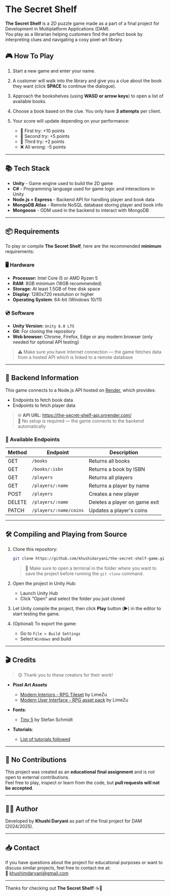 # The Secret Shelf
**The Secret Shelf** is a 2D puzzle game made as a part of a final project for Development in Multiplatform Applications (DAM).  
You play as a librarian helping customers find the perfect book by interpreting clues and navigating a cosy pixel-art library.

## 🎮 How To Play

1. Start a new game and enter your name.
2. A customer will walk into the library and give you a clue about the book they want (click **SPACE** to continue the dialogue).
3. Approach the bookshelves (using **WASD or arrow keys**) to open a list of available books.
4. Choose a book based on the clue. You only have **3 attempts** per client.
5. Your score will update depending on your performance:
   
   - 🥇 First try: +10 points
   - 🥈 Second try: +5 points
   - 🥉 Third try: +2 points
   - ❌ All wrong: -5 points

---

## 📚 Tech Stack

- **Unity** - Game engine used to build the 2D game
- **C#** - Programming language used for game logic and interactions in Unity
- **Node.js + Express** - Backend API for handling player and book data
- **MongoDB Atlas** - Remote NoSQL database storing player and book info
- **Mongoose** - ODM used in the backend to interact with MongoDB

---

## 📦 Requirements

To play or compile **The Secret Shelf**, here are the recommended **minimum** requirements:  

### 🖥️ Hardware  

- **Processor:** Intel Core i5 or AMD Ryzen 5
- **RAM**: 8GB minimum (16GB recommended)  
- **Storage:** At least 1.5GB of free disk space  
- **Display**: 1280x720 resolution or higher  
- **Operating System**: 64-bit (Windows 10/11)

### 💿 Software 

- **Unity Version:** `Unity 6.0 LTS`
- **Git**: For cloning the repository
- **Web browser:** Chrome, Firefox, Edge or any modern browser (only needed for optional API testing)

> ⚠️ Make sure you have Internet connection — the game fetches data from a hosted API which is linked to a remote database

---

## 💾 Backend Information

This game connects to a Node.js API hosted on [Render](https://render.com), which provides:

- Endpoints to fetch book data
- Endpoints to fetch player data
  
> 🌐 **API URL**: https://the-secret-shelf-api.onrender.com/  
> 🔗 No setup is required — the game connects to the backend automatically

### 📌 Available Endpoints

| Method | Endpoint                 | Description                        |
|--------|--------------------------|------------------------------------|
| GET    | `/books`                 | Returns all books                  |
| GET    | `/books/:isbn`           | Returns a book by ISBN             |
| GET    | `/players`               | Returns all players                |
| GET    | `/players/:name`         | Returns a player by name           |
| POST   | `/players`               | Creates a new player               |
| DELETE | `/players/:name`         | Deletes a player on game exit      |
| PATCH  | `/players/:name/coins`   | Updates a player's coins           |

---

## 🛠️ Compiling and Playing from Source

1. Clone this repository:  
   ```bash
   git clone https://github.com/khushidaryani/the-secret-shelf-game.git
   ```
   
   > 📁 Make sure to open a terminal in the folder where you want to save the project before running the `git clone` command.
   
2. Open the project in Unity Hub:  
   - Launch Unity Hub
   - Click "Open" and select the folder you just cloned
     
3. Let Unity compile the project, then click **Play** button (▶️) in the editor to start testing the game.
   
4. (Optional) To export the game:
   - Go to `File > Build Settings`
   - Select `Windows` and build
  
---
  
## 🎬 Credits  

> 😊 Thank you to these creators for their work!  

- **Pixel Art Assets**
  - [Modern Interiors - RPG Tileset](https://limezu.itch.io/moderninteriors) by LimeZu  
  - [Modern User Interface - RPG asset pack](https://limezu.itch.io/modernuserinterface) by LimeZu  

 - **Fonts**:
   - [Tiny 5](https://fonts.google.com/specimen/Tiny5) by Stefan Schmidt

 - **Tutorials**:
   - [List of tutorials followed](https://github.com/khushidaryani/the-secret-shelf-game/wiki/followed-tutorials)

---

## 🚫 No Contributions

This project was created as an **educational final assignment** and is not open to external contributions.  
Feel free to play, inspect or learn from the code, but **pull requests will not be accepted**. 

---

## 👩‍💻 Author

Developed by **Khushi Daryani** as part of the final project for DAM (2024/2025).

---

## 📥 Contact

If you have questions about the project for educational purposes or want to discuss similar projects, feel free to contact me at:  
📧 khushimdaryani@gmail.com

---

Thanks for checking out **The Secret Shelf**! ☕📖
